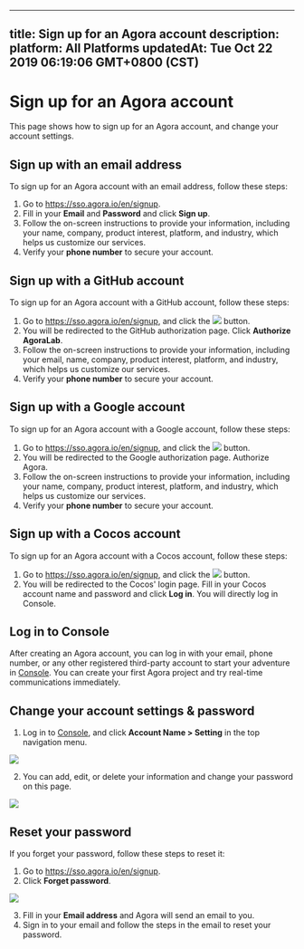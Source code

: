 
---
title: Sign up for an Agora account
description: 
platform: All Platforms
updatedAt: Tue Oct 22 2019 06:19:06 GMT+0800 (CST)
---
# Sign up for an Agora account
This page shows how to sign up for an Agora account, and change your account settings.

## Sign up with an email address
To sign up for an Agora account with an email address, follow these steps:

1. Go to https://sso.agora.io/en/signup.
2. Fill in your **Email** and **Password** and click **Sign up**.
3. Follow the on-screen instructions to provide your information, including your name, company, product interest, platform, and industry, which helps us customize our services.
4. Verify your **phone number** to secure your account.

## Sign up with a GitHub account

To sign up for an Agora account with a GitHub account, follow these steps:

1. Go to https://sso.agora.io/en/signup, and click the ![](https://web-cdn.agora.io/docs-files/1569295926426) button.
2. You will be redirected to the GitHub authorization page. Click **Authorize AgoraLab**.
3. Follow the on-screen instructions to provide your information, including your email, name, company, product interest, platform, and industry, which helps us customize our services.
4. Verify your **phone number** to secure your account.

## Sign up with a Google account

To sign up for an Agora account with a Google account, follow these steps:

1. Go to https://sso.agora.io/en/signup, and click the ![](https://web-cdn.agora.io/docs-files/1569302689210) button.
2. You will be redirected to the Google authorization page. Authorize Agora.
3. Follow the on-screen instructions to provide your information, including your name, company, product interest, platform, and industry, which helps us customize our services.
4. Verify your **phone number** to secure your account.

## Sign up with a Cocos account

To sign up for an Agora account with a Cocos account, follow these steps:

1. Go to https://sso.agora.io/en/signup, and click the ![](https://web-cdn.agora.io/docs-files/1569295962944) button.
2. You will be redirected to the Cocos' login page. Fill in your Cocos account name and password and click **Log in**. You will directly log in Console.

## Log in to Console

After creating an Agora account, you can log in with your email, phone number, or any other registered third-party account to start your adventure in [Console](https://dashboard.agora.io).  You can create your first Agora project and try real-time communications immediately.

## Change your account settings & password

1. Log in to [Console](https://dashboard.agora.io), and click  **Account Name > Setting** in the top navigation menu.

![](https://web-cdn.agora.io/docs-files/1565244190495)

2. You can add, edit, or delete your information and change your password on this page. 

![](https://web-cdn.agora.io/docs-files/1565244202054)


## Reset your password

If you forget your password, follow these steps to reset it:

1. Go to https://sso.agora.io/en/signup.
2. Click **Forget password**.

![](https://web-cdn.agora.io/docs-files/1569312325155)

3. Fill in your **Email address** and Agora will send an email to you.
4. Sign in to your email and follow the steps in the email to reset your password.
